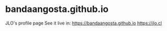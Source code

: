 # bandaangosta.github.io
JLO's profile page
See it live in:
https://bandaangosta.github.io
https://jlo.cl
